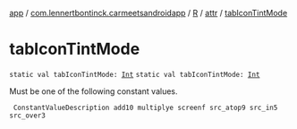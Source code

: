 [app](../../../index.md) / [com.lennertbontinck.carmeetsandroidapp](../../index.md) / [R](../index.md) / [attr](index.md) / [tabIconTintMode](./tab-icon-tint-mode.md)

# tabIconTintMode

`static val tabIconTintMode: `[`Int`](https://kotlinlang.org/api/latest/jvm/stdlib/kotlin/-int/index.html)
`static val tabIconTintMode: `[`Int`](https://kotlinlang.org/api/latest/jvm/stdlib/kotlin/-int/index.html)

Must be one of the following constant values.

     ConstantValueDescription add10 multiplye screenf src_atop9 src_in5 src_over3

